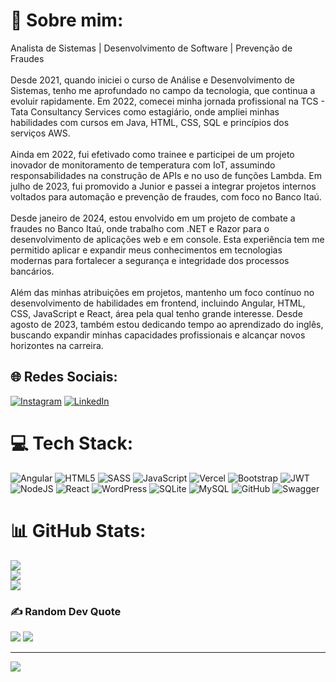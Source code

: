 # 💫 Sobre mim:
Analista de Sistemas | Desenvolvimento de Software | Prevenção de Fraudes<br><br>Desde 2021, quando iniciei o curso de Análise e Desenvolvimento de Sistemas, tenho me aprofundado no campo da tecnologia, que continua a evoluir rapidamente. Em 2022, comecei minha jornada profissional na TCS - Tata Consultancy Services como estagiário, onde ampliei minhas habilidades com cursos em Java, HTML, CSS, SQL e princípios dos serviços AWS.<br><br>Ainda em 2022, fui efetivado como trainee e participei de um projeto inovador de monitoramento de temperatura com IoT, assumindo responsabilidades na construção de APIs e no uso de funções Lambda. Em julho de 2023, fui promovido a Junior e passei a integrar projetos internos voltados para automação e prevenção de fraudes, com foco no Banco Itaú.<br><br>Desde janeiro de 2024, estou envolvido em um projeto de combate a fraudes no Banco Itaú, onde trabalho com .NET e Razor para o desenvolvimento de aplicações web e em console. Esta experiência tem me permitido aplicar e expandir meus conhecimentos em tecnologias modernas para fortalecer a segurança e integridade dos processos bancários.<br><br>Além das minhas atribuições em projetos, mantenho um foco contínuo no desenvolvimento de habilidades em frontend, incluindo Angular, HTML, CSS, JavaScript e React, área pela qual tenho grande interesse. Desde agosto de 2023, também estou dedicando tempo ao aprendizado do inglês, buscando expandir minhas capacidades profissionais e alcançar novos horizontes na carreira.


## 🌐 Redes Sociais:
[![Instagram](https://img.shields.io/badge/Instagram-%23E4405F.svg?logo=Instagram&logoColor=white)](https://instagram.com/lmzanini) [![LinkedIn](https://img.shields.io/badge/LinkedIn-%230077B5.svg?logo=linkedin&logoColor=white)](leonardo-mateoti-zanini-5954bb153/  ) 

# 💻 Tech Stack:
![Angular](https://img.shields.io/badge/angular-%23DD0031.svg?style=for-the-badge&logo=angular&logoColor=white) ![HTML5](https://img.shields.io/badge/html5-%23E34F26.svg?style=for-the-badge&logo=html5&logoColor=white) ![SASS](https://img.shields.io/badge/SASS-hotpink.svg?style=for-the-badge&logo=SASS&logoColor=white) ![JavaScript](https://img.shields.io/badge/javascript-%23323330.svg?style=for-the-badge&logo=javascript&logoColor=%23F7DF1E) ![Vercel](https://img.shields.io/badge/vercel-%23000000.svg?style=for-the-badge&logo=vercel&logoColor=white) ![Bootstrap](https://img.shields.io/badge/bootstrap-%238511FA.svg?style=for-the-badge&logo=bootstrap&logoColor=white) ![JWT](https://img.shields.io/badge/JWT-black?style=for-the-badge&logo=JSON%20web%20tokens) ![NodeJS](https://img.shields.io/badge/node.js-6DA55F?style=for-the-badge&logo=node.js&logoColor=white) ![React](https://img.shields.io/badge/react-%2320232a.svg?style=for-the-badge&logo=react&logoColor=%2361DAFB) ![WordPress](https://img.shields.io/badge/WordPress-%23117AC9.svg?style=for-the-badge&logo=WordPress&logoColor=white) ![SQLite](https://img.shields.io/badge/sqlite-%2307405e.svg?style=for-the-badge&logo=sqlite&logoColor=white) ![MySQL](https://img.shields.io/badge/mysql-4479A1.svg?style=for-the-badge&logo=mysql&logoColor=white) ![GitHub](https://img.shields.io/badge/github-%23121011.svg?style=for-the-badge&logo=github&logoColor=white) ![Swagger](https://img.shields.io/badge/-Swagger-%23Clojure?style=for-the-badge&logo=swagger&logoColor=white)
# 📊 GitHub Stats:
![](https://github-readme-stats.vercel.app/api?username=lmzanini&theme=one_dark_pro&hide_border=true&include_all_commits=true&count_private=false)<br/>
![](https://github-readme-streak-stats.herokuapp.com/?user=lmzanini&theme=one_dark_pro&hide_border=true)<br/>
![](https://github-readme-stats.vercel.app/api/top-langs/?username=lmzanini&theme=one_dark_pro&hide_border=true&include_all_commits=true&count_private=false&layout=compact)

### ✍️ Random Dev Quote
![](https://quotes-github-readme.vercel.app/api?type=vetical&theme=dark)
![](https://quotes-github-readme.vercel.app/api?type=vetical&theme=dark)

---
[![](https://visitcount.itsvg.in/api?id=lmzanini&icon=2&color=13)](https://visitcount.itsvg.in)

<!-- Proudly created with GPRM ( https://gprm.itsvg.in ) -->
